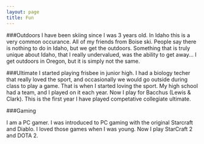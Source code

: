 ```yaml
---
layout: page
title: Fun
---
```


###Outdoors
I have been skiing since I was 3 years old. In Idaho this is a very common occurance. All of my friends from Boise ski. People say there is nothing to do in Idaho, but we get the outdoors. Something that is truly unique about Idaho, that I really undervalued, was the ability to get away... I get outdoors in Oregon, but it is simply not the same.


###Ultimate
I started playing frisbee in junior high. I had a biology techer that really loved the sport, and occasionally we would go outside during class to play a game. That is when I started loving the sport. My high school had a team, and I played on it each year. Now I play for Bacchus (Lewis & Clark). This is the first year I have played competative collegiate ultimate.

###Gaming

I am a PC gamer. I was introduced to PC gaming with the original Starcraft and Diablo. I loved those games when I was young. Now I play StarCraft 2 and DOTA 2. 